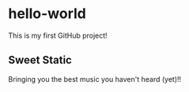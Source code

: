 # hello-world
This is my first GitHub project!

## Sweet Static

Bringing you the best music you haven't heard (yet)!!
